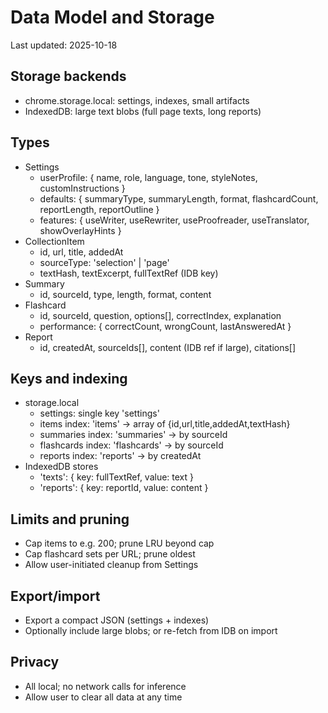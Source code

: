 # Data Model and Storage

Last updated: 2025-10-18

## Storage backends
- chrome.storage.local: settings, indexes, small artifacts
- IndexedDB: large text blobs (full page texts, long reports)

## Types
- Settings
  - userProfile: { name, role, language, tone, styleNotes, customInstructions }
  - defaults: { summaryType, summaryLength, format, flashcardCount, reportLength, reportOutline }
  - features: { useWriter, useRewriter, useProofreader, useTranslator, showOverlayHints }
- CollectionItem
  - id, url, title, addedAt
  - sourceType: 'selection' | 'page'
  - textHash, textExcerpt, fullTextRef (IDB key)
- Summary
  - id, sourceId, type, length, format, content
- Flashcard
  - id, sourceId, question, options[], correctIndex, explanation
  - performance: { correctCount, wrongCount, lastAnsweredAt }
- Report
  - id, createdAt, sourceIds[], content (IDB ref if large), citations[]

## Keys and indexing
- storage.local
  - settings: single key 'settings'
  - items index: 'items' -> array of {id,url,title,addedAt,textHash}
  - summaries index: 'summaries' -> by sourceId
  - flashcards index: 'flashcards' -> by sourceId
  - reports index: 'reports' -> by createdAt
- IndexedDB stores
  - 'texts': { key: fullTextRef, value: text }
  - 'reports': { key: reportId, value: content }

## Limits and pruning
- Cap items to e.g. 200; prune LRU beyond cap
- Cap flashcard sets per URL; prune oldest
- Allow user-initiated cleanup from Settings

## Export/import
- Export a compact JSON (settings + indexes)
- Optionally include large blobs; or re-fetch from IDB on import

## Privacy
- All local; no network calls for inference
- Allow user to clear all data at any time
